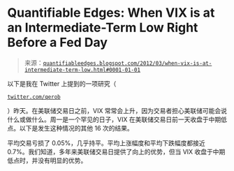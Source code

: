 <!--yml

category: 未分类

date: 2024-05-18 08:51:04

-->

# Quantifiable Edges: When VIX is at an Intermediate-Term Low Right Before a Fed Day

> 来源：[`quantifiableedges.blogspot.com/2012/03/when-vix-is-at-intermediate-term-low.html#0001-01-01`](http://quantifiableedges.blogspot.com/2012/03/when-vix-is-at-intermediate-term-low.html#0001-01-01)

以下是我在 Twitter 上提到的一项研究（

[`twitter.com/qerob`](http://twitter.com/qerob)

）昨天。在美联储交易日之前，VIX 常常会上升，因为交易者担心美联储可能会说什么或做什么。周一是一个罕见的日子，VIX 在美联储交易日前一天收盘于中期低点。以下是发生这种情况的其他 16 次的结果。

平均交易亏损了 0.05%，几乎持平。平均上涨幅度和平均下跌幅度都接近 0.7%。我们知道，多年来美联储交易日提供了向上的优势，但当 VIX 收盘于中期低点时，并没有明显的优势。
